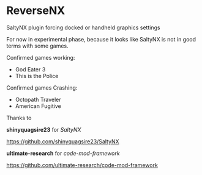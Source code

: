 # ReverseNX
SaltyNX plugin forcing docked or handheld graphics settings

For now in experimental phase, because it looks like SaltyNX is not in good terms with some games.

Confirmed games working:
- God Eater 3
- This is the Police

Confirmed games Crashing:
- Octopath Traveler
- American Fugitive

Thanks to 

**shinyquagsire23** for *SaltyNX*

https://github.com/shinyquagsire23/SaltyNX

**ultimate-research** for *code-mod-framework*

https://github.com/ultimate-research/code-mod-framework
